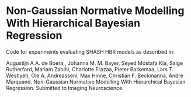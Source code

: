 # Non-Gaussian Normative Modelling With Hierarchical Bayesian Regression
Code for experiments evaluating SHASH HBR models as described in:


Augustijn A.A. de Boera,, Johanna M. M. Bayer, Seyed Mostafa Kia, Saige Rutherford, Mariam Zabihi, Charlotte Frazaa, Pieter Barkemaa, Lars T. Westlyeh, Ole A. Andreasseni, Max Hinne, Christian F. Beckmanna, Andre Marquand. Non-Gaussian Normative Modelling With Hierarchical Bayesian Regression. Submitted to Imaging Neuroscience.

